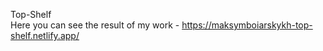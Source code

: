 Top-Shelf
<br>
Here you can see the result of my work - https://maksymboiarskykh-top-shelf.netlify.app/
